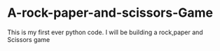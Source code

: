 # A-rock-paper-and-scissors-Game
This is my first ever python code. I will be building a rock,paper and Scissors game
